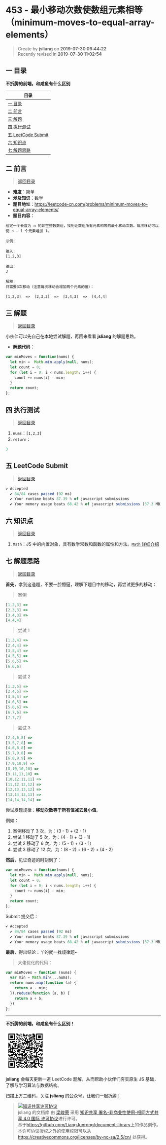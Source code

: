 453 - 最小移动次数使数组元素相等（minimum-moves-to-equal-array-elements）
===

> Create by **jsliang** on **2019-07-30 09:44:22**  
> Recently revised in **2019-07-30 11:02:54**

## <a name="chapter-one" id="chapter-one">一 目录</a>

**不折腾的前端，和咸鱼有什么区别**

| 目录 |
| --- | 
| [一 目录](#chapter-one) | 
| <a name="catalog-chapter-two" id="catalog-chapter-two"></a>[二 前言](#chapter-two) |
| <a name="catalog-chapter-three" id="catalog-chapter-three"></a>[三 解题](#chapter-three) |
| <a name="catalog-chapter-four" id="catalog-chapter-four"></a>[四 执行测试](#chapter-four) |
| <a name="catalog-chapter-five" id="catalog-chapter-five"></a>[五 LeetCode Submit](#chapter-five) |
| <a name="catalog-chapter-six" id="catalog-chapter-six"></a>[六 知识点](#chapter-six) |
| <a name="catalog-chapter-seven" id="catalog-chapter-seven"></a>[七 解题思路](#chapter-seven) |

## <a name="chapter-two" id="chapter-two">二 前言</a>

> [返回目录](#chapter-one)

* **难度**：简单
* **涉及知识**：数学
* **题目地址**：https://leetcode-cn.com/problems/minimum-moves-to-equal-array-elements/
* **题目内容**：

```
给定一个长度为 n 的非空整数数组，找到让数组所有元素相等的最小移动次数。每次移动可以使 n - 1 个元素增加 1。

示例:

输入:
[1,2,3]

输出:
3

解释:
只需要3次移动（注意每次移动会增加两个元素的值）：

[1,2,3]  =>  [2,3,3]  =>  [3,4,3]  =>  [4,4,4]
```

## <a name="chapter-three" id="chapter-three">三 解题</a>

> [返回目录](#chapter-one)

小伙伴可以先自己在本地尝试解题，再回来看看 **jsliang** 的解题思路。

* **解题代码**：

```js
var minMoves = function(nums) {
  let min =  Math.min.apply(null, nums);
  let count = 0;
  for (let i = 0; i < nums.length; i++) {
    count += nums[i] - min;
  }
  return count;
};
```

## <a name="chapter-four" id="chapter-four">四 执行测试</a>

> [返回目录](#chapter-one)

1. `nums`：`[1,2,3]`
2. `return`：

```js
3
```

## <a name="chapter-five" id="chapter-five">五 LeetCode Submit</a>

> [返回目录](#chapter-one)

```js
✔ Accepted
  ✔ 84/84 cases passed (92 ms)
  ✔ Your runtime beats 87.39 % of javascript submissions
  ✔ Your memory usage beats 68.42 % of javascript submissions (37.3 MB)
```

## <a name="chapter-six" id="chapter-six">六 知识点</a>

> [返回目录](#chapter-one)

1. `Math`：JS 中的内置对象，具有数学常数和函数的属性和方法。[`Math` 详细介绍](https://github.com/LiangJunrong/document-library/blob/master/JavaScript-library/JavaScript/Object/Math.md)

## <a name="chapter-seven" id="chapter-seven">七 解题思路</a>

> [返回目录](#chapter-one)

**首先**，拿到这道题，不要一脸懵逼，理解下题目中的移动，再尝试更多的移动：

> 案例

```js
[1,2,3] =>
[2,3,3] =>
[3,4,3] =>
[4,4,4]
```

> 尝试 1

```js
[1,3,4] =>
[2,4,4] =>
[3,5,4] =>
[4,5,5] =>
[5,6,5] =>
[6,6,6]
```

> 尝试 2

```js
[1,3,5] =>
[2,4,5] =>
[3,5,5] =>
[4,6,5] =>
[5,6,6] =>
[6,7,6] =>
[7,7,7]
```

> 尝试 3

```js
[2,4,6,8] =>
[3,5,7,8] =>
[4,6,8,8] =>
[5,7,9,8] =>
[6,8,9,9] =>
[7,9,10,9] =>
[8,10,10,10] =>
[9,11,11,10] =>
[10,12,11,11] =>
[11,12,12,12] =>
[12,13,13,12] =>
[13,14,13,13] =>
[14,14,14,14] =>
```

尝试发现规律：**移动次数等于所有值减去最小值**。

例如：

1. 案例移动了 3 次，为：(3 - 1) + (2 - 1)
2. 尝试 1 移动了 5 次，为：(4 - 1) + (3 - 1)
3. 尝试 2 移动了 6 次，为：(5 - 1) + (3 - 1）
4. 尝试 3 移动了 12 次，为：(8 - 2) + (6 - 2) + (4 - 2)

**然后**，见证奇迹的时刻到了：

```js
var minMoves = function(nums) {
  let min =  Math.min.apply(null, nums);
  let count = 0;
  for (let i = 0; i < nums.length; i++) {
    count += nums[i] - min;
  }
  return count;
};
```

Submit 提交后：

```js
✔ Accepted
  ✔ 84/84 cases passed (92 ms)
  ✔ Your runtime beats 87.39 % of javascript submissions
  ✔ Your memory usage beats 68.42 % of javascript submissions (37.3 MB)
```

**最后**，得出结论：丫的就一找规律题~

> 大佬优化的代码：

```js
var minMoves = function (nums) {
  var min = Math.min(...nums);
  return nums.map(function (a) {
    return a - min;
  }).reduce(function (a, b) {
    return a + b;
  })
};
```

---

**不折腾的前端，和咸鱼有什么区别！**

![图](../../../public-repertory/img/z-small-wechat-public-address.jpg)

**jsliang** 会每天更新一道 LeetCode 题解，从而帮助小伙伴们夯实原生 JS 基础，了解与学习算法与数据结构。

扫描上方二维码，关注 **jsliang** 的公众号，让我们一起折腾！

> <a rel="license" href="http://creativecommons.org/licenses/by-nc-sa/4.0/"><img alt="知识共享许可协议" style="border-width:0" src="https://i.creativecommons.org/l/by-nc-sa/4.0/88x31.png" /></a><br /><span xmlns:dct="http://purl.org/dc/terms/" property="dct:title">jsliang 的文档库</span> 由 <a xmlns:cc="http://creativecommons.org/ns#" href="https://github.com/LiangJunrong/document-library" property="cc:attributionName" rel="cc:attributionURL">梁峻荣</a> 采用 <a rel="license" href="http://creativecommons.org/licenses/by-nc-sa/4.0/">知识共享 署名-非商业性使用-相同方式共享 4.0 国际 许可协议</a>进行许可。<br />基于<a xmlns:dct="http://purl.org/dc/terms/" href="https://github.com/LiangJunrong/document-library" rel="dct:source">https://github.com/LiangJunrong/document-library</a>上的作品创作。<br />本许可协议授权之外的使用权限可以从 <a xmlns:cc="http://creativecommons.org/ns#" href="https://creativecommons.org/licenses/by-nc-sa/2.5/cn/" rel="cc:morePermissions">https://creativecommons.org/licenses/by-nc-sa/2.5/cn/</a> 处获得。
